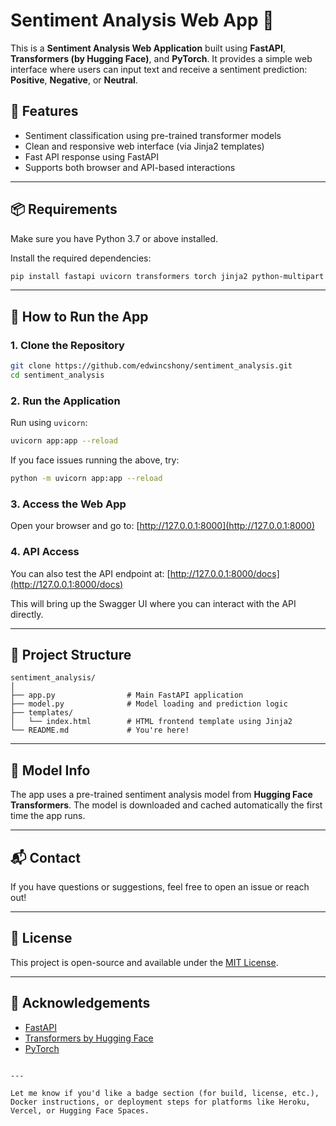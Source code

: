 # Sentiment Analysis Web App 🚀

This is a **Sentiment Analysis Web Application** built using **FastAPI**, **Transformers (by Hugging Face)**, and **PyTorch**. It provides a simple web interface where users can input text and receive a sentiment prediction: **Positive**, **Negative**, or **Neutral**.

## 🌟 Features

- Sentiment classification using pre-trained transformer models
- Clean and responsive web interface (via Jinja2 templates)
- Fast API response using FastAPI
- Supports both browser and API-based interactions

---

## 📦 Requirements

Make sure you have Python 3.7 or above installed.

Install the required dependencies:

```bash
pip install fastapi uvicorn transformers torch jinja2 python-multipart
````

---

## 🚀 How to Run the App

### 1. Clone the Repository

```bash
git clone https://github.com/edwincshony/sentiment_analysis.git
cd sentiment_analysis
```

### 2. Run the Application

Run using `uvicorn`:

```bash
uvicorn app:app --reload
```

If you face issues running the above, try:

```bash
python -m uvicorn app:app --reload
```

### 3. Access the Web App

Open your browser and go to:
[http://127.0.0.1:8000](http://127.0.0.1:8000)

### 4. API Access

You can also test the API endpoint at:
[http://127.0.0.1:8000/docs](http://127.0.0.1:8000/docs)

This will bring up the Swagger UI where you can interact with the API directly.

---

## 📁 Project Structure

```
sentiment_analysis/
│
├── app.py                # Main FastAPI application
├── model.py              # Model loading and prediction logic
├── templates/
│   └── index.html        # HTML frontend template using Jinja2
└── README.md             # You're here!
```

---

## 🧠 Model Info

The app uses a pre-trained sentiment analysis model from **Hugging Face Transformers**. The model is downloaded and cached automatically the first time the app runs.

---

## 📬 Contact

If you have questions or suggestions, feel free to open an issue or reach out!

---

## 📄 License

This project is open-source and available under the [MIT License](LICENSE).

---

## 🙌 Acknowledgements

* [FastAPI](https://fastapi.tiangolo.com/)
* [Transformers by Hugging Face](https://huggingface.co/transformers/)
* [PyTorch](https://pytorch.org/)

```

---

Let me know if you'd like a badge section (for build, license, etc.), Docker instructions, or deployment steps for platforms like Heroku, Vercel, or Hugging Face Spaces.
```
